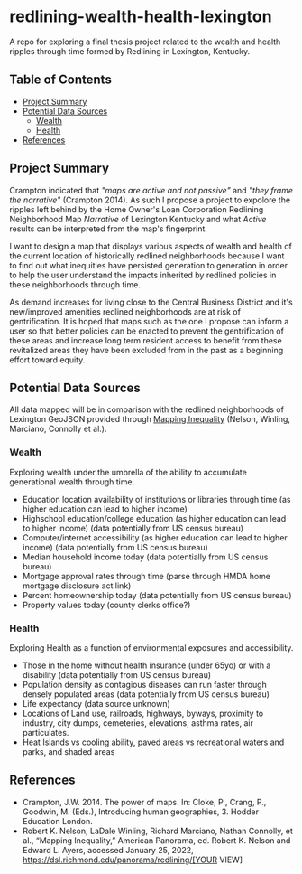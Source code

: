 # redlining-wealth-health-lexington
A repo for exploring a final thesis project related to the wealth and health ripples through time formed by Redlining in Lexington, Kentucky.

## Table of Contents
- [Project Summary](#Project-Summary)  
- [Potential Data Sources](#Potential-Data-Sources)  
    - [Wealth](#Wealth)  
    - [Health](#Health)  
- [References](#References)  

## Project Summary

Crampton indicated that *"maps are active and not passive"* and *"they frame the narrative"* (Crampton 2014). As such I propose a project to expolore the ripples left behind by the Home Owner's Loan Corporation Redlining Neighborhood Map *Narrative* of Lexington Kentucky and what *Active* results can be interpreted from the map's fingerprint. 

I want to design a map that displays various aspects of wealth and health of the current location of historically redlined neighborhoods because I want to find out what inequities have persisted generation to generation in order to help the user understand the impacts inherited by redlined policies in these neighborhoods through time.

As demand increases for living close to the Central Business District and it's new/improved amenities redlined neighborhoods are at risk of gentrification. It is hoped that maps such as the one I propose can inform a user so that better policies can be enacted to prevent the gentrification of these areas and increase long term resident access to benefit from these revitalized areas they have been excluded from in the past as a beginning effort toward equity.

## Potential Data Sources
All data mapped will be in comparison with the redlined neighborhoods of Lexington GeoJSON provided through [Mapping Inequality](https://dsl.richmond.edu/panorama/redlining/#loc=15/38.046/-84.534&city=lexington-ky&text=downloads) (Nelson, Winling, Marciano, Connolly et al.).

### Wealth
Exploring wealth under the umbrella of the ability to accumulate generational wealth through time.
- Education location availability of institutions or libraries through time (as higher education can lead to higher income) 
- Highschool education/college education (as higher education can lead to higher income) (data potentially from US census bureau)
- Computer/internet accessibility (as higher education can lead to higher income) (data potentially from US census bureau)
- Median household income today (data potentially from US census bureau)
- Mortgage approval rates through time (parse through HMDA home mortgage disclosure act link)
- Percent homeownership today (data potentially from US census bureau)
- Property values today (county clerks office?)

### Health
Exploring Health as a function of environmental exposures and accessibility.
- Those in the home without health insurance (under 65yo) or with a disability (data potentially from US census bureau)
- Population density as contagious diseases can run faster through densely populated areas (data potentially from US census bureau) 
- Life expectancy (data source unknown)
- Locations of Land use, railroads, highways, byways, proximity to industry, city dumps, cemeteries, elevations, asthma rates, air particulates. 
- Heat Islands vs cooling ability, paved areas vs recreational waters and parks, and shaded areas


## References
- Crampton, J.W. 2014. The power of maps. In: Cloke, P., Crang, P., Goodwin, M. (Eds.), Introducing human geographies, 3. Hodder Education London.
- Robert K. Nelson, LaDale Winling, Richard Marciano, Nathan Connolly, et al., “Mapping Inequality,” American Panorama, ed. Robert K. Nelson and Edward L. Ayers, accessed January 25, 2022, https://dsl.richmond.edu/panorama/redlining/[YOUR VIEW]

